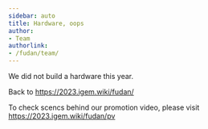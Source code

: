 ```yaml
---
sidebar: auto
title: Hardware, oops
author:
- Team
authorlink:
- /fudan/team/
---
```


We did not build a hardware this year.

Back to https://2023.igem.wiki/fudan/

To check scencs behind our promotion video, please visit https://2023.igem.wiki/fudan/pv